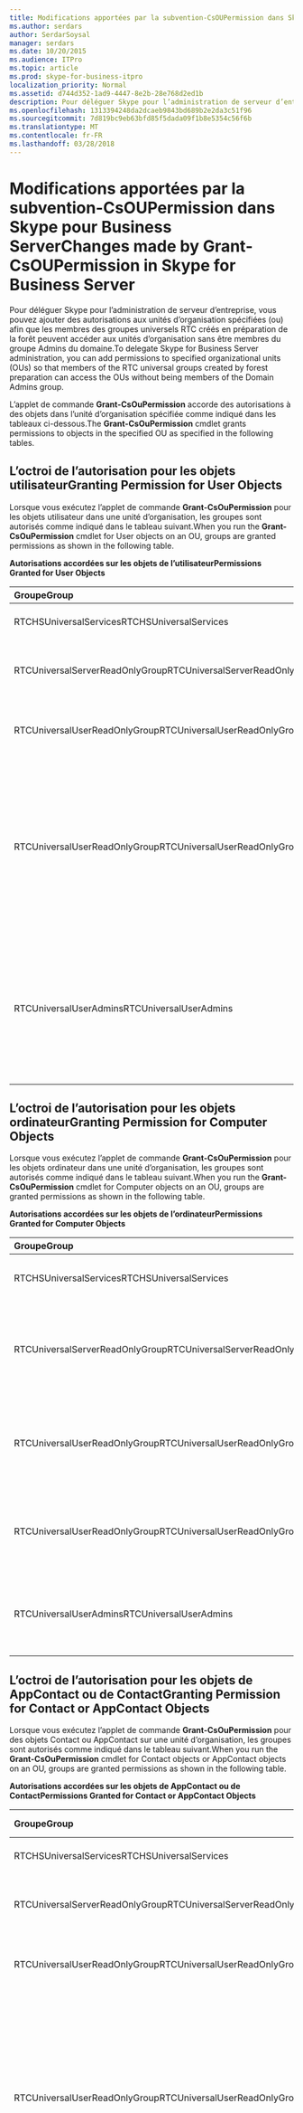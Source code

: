 ```yaml
---
title: Modifications apportées par la subvention-CsOUPermission dans Skype pour Business Server
ms.author: serdars
author: SerdarSoysal
manager: serdars
ms.date: 10/20/2015
ms.audience: ITPro
ms.topic: article
ms.prod: skype-for-business-itpro
localization_priority: Normal
ms.assetid: d744d352-1ad9-4447-8e2b-28e768d2ed1b
description: Pour déléguer Skype pour l’administration de serveur d’entreprise, vous pouvez ajouter des autorisations aux unités d’organisation spécifiées (ou) afin que les membres des groupes universels RTC créés en préparation de la forêt peuvent accéder aux unités d’organisation sans être membres du groupe Admins du domaine.
ms.openlocfilehash: 1313394248da2dcaeb9843bd689b2e2da3c51f96
ms.sourcegitcommit: 7d819bc9eb63bfd85f5dada09f1b8e5354c56f6b
ms.translationtype: MT
ms.contentlocale: fr-FR
ms.lasthandoff: 03/28/2018
---
```

# <a name="changes-made-by-grant-csoupermission-in-skype-for-business-server"></a><span data-ttu-id="641f4-103">Modifications apportées par la subvention-CsOUPermission dans Skype pour Business Server</span><span class="sxs-lookup"><span data-stu-id="641f4-103">Changes made by Grant-CsOUPermission in Skype for Business Server</span></span>
 
<span data-ttu-id="641f4-104">Pour déléguer Skype pour l’administration de serveur d’entreprise, vous pouvez ajouter des autorisations aux unités d’organisation spécifiées (ou) afin que les membres des groupes universels RTC créés en préparation de la forêt peuvent accéder aux unités d’organisation sans être membres du groupe Admins du domaine.</span><span class="sxs-lookup"><span data-stu-id="641f4-104">To delegate Skype for Business Server administration, you can add permissions to specified organizational units (OUs) so that members of the RTC universal groups created by forest preparation can access the OUs without being members of the Domain Admins group.</span></span> 
  
<span data-ttu-id="641f4-105">L’applet de commande **Grant-CsOuPermission** accorde des autorisations à des objets dans l’unité d’organisation spécifiée comme indiqué dans les tableaux ci-dessous.</span><span class="sxs-lookup"><span data-stu-id="641f4-105">The **Grant-CsOuPermission** cmdlet grants permissions to objects in the specified OU as specified in the following tables.</span></span>
  
## <a name="granting-permission-for-user-objects"></a><span data-ttu-id="641f4-106">L’octroi de l’autorisation pour les objets utilisateur</span><span class="sxs-lookup"><span data-stu-id="641f4-106">Granting Permission for User Objects</span></span>

<span data-ttu-id="641f4-107">Lorsque vous exécutez l’applet de commande **Grant-CsOuPermission** pour les objets utilisateur dans une unité d’organisation, les groupes sont autorisés comme indiqué dans le tableau suivant.</span><span class="sxs-lookup"><span data-stu-id="641f4-107">When you run the **Grant-CsOuPermission** cmdlet for User objects on an OU, groups are granted permissions as shown in the following table.</span></span>
  
<span data-ttu-id="641f4-108">**Autorisations accordées sur les objets de l’utilisateur**</span><span class="sxs-lookup"><span data-stu-id="641f4-108">**Permissions Granted for User Objects**</span></span>

|<span data-ttu-id="641f4-109">**Groupe**</span><span class="sxs-lookup"><span data-stu-id="641f4-109">**Group**</span></span>|<span data-ttu-id="641f4-110">**Autorisation**</span><span class="sxs-lookup"><span data-stu-id="641f4-110">**Permission**</span></span>|<span data-ttu-id="641f4-111">**S’applique à**</span><span class="sxs-lookup"><span data-stu-id="641f4-111">**Applies to**</span></span>|
|:-----|:-----|:-----|
|<span data-ttu-id="641f4-112">RTCHSUniversalServices</span><span class="sxs-lookup"><span data-stu-id="641f4-112">RTCHSUniversalServices</span></span>  <br/> |<span data-ttu-id="641f4-113">Réplication des modifications de l’annuaire</span><span class="sxs-lookup"><span data-stu-id="641f4-113">Replicating directory changes</span></span>  <br/> |<span data-ttu-id="641f4-114">Cet objet uniquement</span><span class="sxs-lookup"><span data-stu-id="641f4-114">This object only</span></span>  <br/> |
|<span data-ttu-id="641f4-115">RTCUniversalServerReadOnlyGroup</span><span class="sxs-lookup"><span data-stu-id="641f4-115">RTCUniversalServerReadOnlyGroup</span></span>  <br/> |<span data-ttu-id="641f4-116">Contenu de liste</span><span class="sxs-lookup"><span data-stu-id="641f4-116">List contents</span></span>  <br/> <span data-ttu-id="641f4-117">Lire toutes les propriétés</span><span class="sxs-lookup"><span data-stu-id="641f4-117">Read all properties</span></span>  <br/> <span data-ttu-id="641f4-118">Autorisations de lecture</span><span class="sxs-lookup"><span data-stu-id="641f4-118">Read permissions</span></span>  <br/> |<span data-ttu-id="641f4-119">Cet objet uniquement</span><span class="sxs-lookup"><span data-stu-id="641f4-119">This object only</span></span>  <br/> |
|<span data-ttu-id="641f4-120">RTCUniversalUserReadOnlyGroup</span><span class="sxs-lookup"><span data-stu-id="641f4-120">RTCUniversalUserReadOnlyGroup</span></span>  <br/> |<span data-ttu-id="641f4-121">Contenu de liste</span><span class="sxs-lookup"><span data-stu-id="641f4-121">List contents</span></span>  <br/> <span data-ttu-id="641f4-122">Lire toutes les propriétés</span><span class="sxs-lookup"><span data-stu-id="641f4-122">Read all properties</span></span>  <br/> <span data-ttu-id="641f4-123">Autorisations de lecture</span><span class="sxs-lookup"><span data-stu-id="641f4-123">Read permissions</span></span>  <br/> |<span data-ttu-id="641f4-124">Cet objet uniquement</span><span class="sxs-lookup"><span data-stu-id="641f4-124">This object only</span></span>  <br/> |
|<span data-ttu-id="641f4-125">RTCUniversalUserReadOnlyGroup</span><span class="sxs-lookup"><span data-stu-id="641f4-125">RTCUniversalUserReadOnlyGroup</span></span>  <br/> |<span data-ttu-id="641f4-126">Lecture RTCUserSearchPropertySet</span><span class="sxs-lookup"><span data-stu-id="641f4-126">Read RTCUserSearchPropertySet</span></span>  <br/> <span data-ttu-id="641f4-127">Lecture RTCUserProvisioningPropertySet</span><span class="sxs-lookup"><span data-stu-id="641f4-127">Read RTCUserProvisioningPropertySet</span></span>  <br/> <span data-ttu-id="641f4-128">En lecture RTCPropertySet</span><span class="sxs-lookup"><span data-stu-id="641f4-128">Read RTCPropertySet</span></span>  <br/> <span data-ttu-id="641f4-129">Lire les informations publiques</span><span class="sxs-lookup"><span data-stu-id="641f4-129">Read Public-Information</span></span>  <br/> <span data-ttu-id="641f4-130">Lire les informations générales</span><span class="sxs-lookup"><span data-stu-id="641f4-130">Read General-Information</span></span>  <br/> <span data-ttu-id="641f4-131">Lire les Restrictions de compte utilisateur</span><span class="sxs-lookup"><span data-stu-id="641f4-131">Read User-Account-Restrictions</span></span>  <br/> |<span data-ttu-id="641f4-132">Objets utilisateur descendants</span><span class="sxs-lookup"><span data-stu-id="641f4-132">Descendant User objects</span></span>  <br/> |
|<span data-ttu-id="641f4-133">RTCUniversalUserAdmins</span><span class="sxs-lookup"><span data-stu-id="641f4-133">RTCUniversalUserAdmins</span></span>  <br/> |<span data-ttu-id="641f4-134">Écriture RTCUserSearchPropertySet</span><span class="sxs-lookup"><span data-stu-id="641f4-134">Write RTCUserSearchPropertySet</span></span>  <br/> <span data-ttu-id="641f4-135">Écriture msExchUCVoiceMailSettings</span><span class="sxs-lookup"><span data-stu-id="641f4-135">Write msExchUCVoiceMailSettings</span></span>  <br/> <span data-ttu-id="641f4-136">Écriture RTCUserProvisioningPropertySet</span><span class="sxs-lookup"><span data-stu-id="641f4-136">Write RTCUserProvisioningPropertySet</span></span>  <br/> <span data-ttu-id="641f4-137">Écriture RTCPropertySet</span><span class="sxs-lookup"><span data-stu-id="641f4-137">Write RTCPropertySet</span></span>  <br/> <span data-ttu-id="641f4-138">Écrire adresses proxyAddresses</span><span class="sxs-lookup"><span data-stu-id="641f4-138">Write proxyAddresses</span></span>  <br/> |<span data-ttu-id="641f4-139">Objets utilisateur descendants</span><span class="sxs-lookup"><span data-stu-id="641f4-139">Descendant User objects</span></span>  <br/> |
   
## <a name="granting-permission-for-computer-objects"></a><span data-ttu-id="641f4-140">L’octroi de l’autorisation pour les objets ordinateur</span><span class="sxs-lookup"><span data-stu-id="641f4-140">Granting Permission for Computer Objects</span></span>

<span data-ttu-id="641f4-141">Lorsque vous exécutez l’applet de commande **Grant-CsOuPermission** pour les objets ordinateur dans une unité d’organisation, les groupes sont autorisés comme indiqué dans le tableau suivant.</span><span class="sxs-lookup"><span data-stu-id="641f4-141">When you run the **Grant-CsOuPermission** cmdlet for Computer objects on an OU, groups are granted permissions as shown in the following table.</span></span>
  
<span data-ttu-id="641f4-142">**Autorisations accordées sur les objets de l’ordinateur**</span><span class="sxs-lookup"><span data-stu-id="641f4-142">**Permissions Granted for Computer Objects**</span></span>

|<span data-ttu-id="641f4-143">**Groupe**</span><span class="sxs-lookup"><span data-stu-id="641f4-143">**Group**</span></span>|<span data-ttu-id="641f4-144">**Autorisation**</span><span class="sxs-lookup"><span data-stu-id="641f4-144">**Permission**</span></span>|<span data-ttu-id="641f4-145">**S’applique à**</span><span class="sxs-lookup"><span data-stu-id="641f4-145">**Applies to**</span></span>|
|:-----|:-----|:-----|
|<span data-ttu-id="641f4-146">RTCHSUniversalServices</span><span class="sxs-lookup"><span data-stu-id="641f4-146">RTCHSUniversalServices</span></span>  <br/> |<span data-ttu-id="641f4-147">Réplication des modifications de l’annuaire</span><span class="sxs-lookup"><span data-stu-id="641f4-147">Replicating directory changes</span></span>  <br/> |<span data-ttu-id="641f4-148">Cet objet uniquement</span><span class="sxs-lookup"><span data-stu-id="641f4-148">This object only</span></span>  <br/> |
|<span data-ttu-id="641f4-149">RTCUniversalServerReadOnlyGroup</span><span class="sxs-lookup"><span data-stu-id="641f4-149">RTCUniversalServerReadOnlyGroup</span></span>  <br/> |<span data-ttu-id="641f4-150">Contenu de liste</span><span class="sxs-lookup"><span data-stu-id="641f4-150">List contents</span></span>  <br/> <span data-ttu-id="641f4-151">Lire toutes les propriétés</span><span class="sxs-lookup"><span data-stu-id="641f4-151">Read all properties</span></span>  <br/> <span data-ttu-id="641f4-152">Autorisations de lecture</span><span class="sxs-lookup"><span data-stu-id="641f4-152">Read permissions</span></span>  <br/> |<span data-ttu-id="641f4-153">Cet objet uniquement</span><span class="sxs-lookup"><span data-stu-id="641f4-153">This object only</span></span>  <br/> |
|<span data-ttu-id="641f4-154">RTCUniversalUserReadOnlyGroup</span><span class="sxs-lookup"><span data-stu-id="641f4-154">RTCUniversalUserReadOnlyGroup</span></span>  <br/> |<span data-ttu-id="641f4-155">Contenu de liste</span><span class="sxs-lookup"><span data-stu-id="641f4-155">List contents</span></span>  <br/> <span data-ttu-id="641f4-156">Lire toutes les propriétés</span><span class="sxs-lookup"><span data-stu-id="641f4-156">Read all properties</span></span>  <br/> <span data-ttu-id="641f4-157">Autorisations de lecture</span><span class="sxs-lookup"><span data-stu-id="641f4-157">Read permissions</span></span>  <br/> |<span data-ttu-id="641f4-158">Cet objet uniquement</span><span class="sxs-lookup"><span data-stu-id="641f4-158">This object only</span></span>  <br/> |
|<span data-ttu-id="641f4-159">RTCUniversalUserReadOnlyGroup</span><span class="sxs-lookup"><span data-stu-id="641f4-159">RTCUniversalUserReadOnlyGroup</span></span>  <br/> |<span data-ttu-id="641f4-160">Lire les informations publiques</span><span class="sxs-lookup"><span data-stu-id="641f4-160">Read Public-Information</span></span>  <br/> <span data-ttu-id="641f4-161">Lecture validée---nom d’hôte DNS</span><span class="sxs-lookup"><span data-stu-id="641f4-161">Read Validated-DNS-Host-Name</span></span>  <br/> |<span data-ttu-id="641f4-162">Objets ordinateur descendants</span><span class="sxs-lookup"><span data-stu-id="641f4-162">Descendant Computer objects</span></span>  <br/> |
|<span data-ttu-id="641f4-163">RTCUniversalUserAdmins</span><span class="sxs-lookup"><span data-stu-id="641f4-163">RTCUniversalUserAdmins</span></span>  <br/> |<span data-ttu-id="641f4-164">Lire les informations publiques</span><span class="sxs-lookup"><span data-stu-id="641f4-164">Read Public-Information</span></span>  <br/> <span data-ttu-id="641f4-165">Lecture validée---nom d’hôte DNS</span><span class="sxs-lookup"><span data-stu-id="641f4-165">Read Validated-DNS-Host-Name</span></span>  <br/> |<span data-ttu-id="641f4-166">Objets ordinateur descendants</span><span class="sxs-lookup"><span data-stu-id="641f4-166">Descendant Computer objects</span></span>  <br/> |
   
## <a name="granting-permission-for-contact-or-appcontact-objects"></a><span data-ttu-id="641f4-167">L’octroi de l’autorisation pour les objets de AppContact ou de Contact</span><span class="sxs-lookup"><span data-stu-id="641f4-167">Granting Permission for Contact or AppContact Objects</span></span>

<span data-ttu-id="641f4-168">Lorsque vous exécutez l’applet de commande **Grant-CsOuPermission** pour des objets Contact ou AppContact sur une unité d’organisation, les groupes sont autorisés comme indiqué dans le tableau suivant.</span><span class="sxs-lookup"><span data-stu-id="641f4-168">When you run the **Grant-CsOuPermission** cmdlet for Contact objects or AppContact objects on an OU, groups are granted permissions as shown in the following table.</span></span>
  
<span data-ttu-id="641f4-169">**Autorisations accordées sur les objets de AppContact ou de Contact**</span><span class="sxs-lookup"><span data-stu-id="641f4-169">**Permissions Granted for Contact or AppContact Objects**</span></span>

|<span data-ttu-id="641f4-170">**Groupe**</span><span class="sxs-lookup"><span data-stu-id="641f4-170">**Group**</span></span>|<span data-ttu-id="641f4-171">**Autorisation**</span><span class="sxs-lookup"><span data-stu-id="641f4-171">**Permission**</span></span>|<span data-ttu-id="641f4-172">**S’applique à**</span><span class="sxs-lookup"><span data-stu-id="641f4-172">**Applies to**</span></span>|
|:-----|:-----|:-----|
|<span data-ttu-id="641f4-173">RTCHSUniversalServices</span><span class="sxs-lookup"><span data-stu-id="641f4-173">RTCHSUniversalServices</span></span>  <br/> |<span data-ttu-id="641f4-174">Réplication des modifications de l’annuaire</span><span class="sxs-lookup"><span data-stu-id="641f4-174">Replicating directory changes</span></span>  <br/> |<span data-ttu-id="641f4-175">Cet objet uniquement</span><span class="sxs-lookup"><span data-stu-id="641f4-175">This object only</span></span>  <br/> |
|<span data-ttu-id="641f4-176">RTCUniversalServerReadOnlyGroup</span><span class="sxs-lookup"><span data-stu-id="641f4-176">RTCUniversalServerReadOnlyGroup</span></span>  <br/> |<span data-ttu-id="641f4-177">Contenu de liste</span><span class="sxs-lookup"><span data-stu-id="641f4-177">List contents</span></span>  <br/> <span data-ttu-id="641f4-178">Lire toutes les propriétés</span><span class="sxs-lookup"><span data-stu-id="641f4-178">Read all properties</span></span>  <br/> <span data-ttu-id="641f4-179">Autorisations de lecture</span><span class="sxs-lookup"><span data-stu-id="641f4-179">Read permissions</span></span>  <br/> |<span data-ttu-id="641f4-180">Cet objet uniquement</span><span class="sxs-lookup"><span data-stu-id="641f4-180">This object only</span></span>  <br/> |
|<span data-ttu-id="641f4-181">RTCUniversalUserReadOnlyGroup</span><span class="sxs-lookup"><span data-stu-id="641f4-181">RTCUniversalUserReadOnlyGroup</span></span>  <br/> |<span data-ttu-id="641f4-182">Contenu de liste</span><span class="sxs-lookup"><span data-stu-id="641f4-182">List contents</span></span>  <br/> <span data-ttu-id="641f4-183">Lire toutes les propriétés</span><span class="sxs-lookup"><span data-stu-id="641f4-183">Read all properties</span></span>  <br/> <span data-ttu-id="641f4-184">Autorisations de lecture</span><span class="sxs-lookup"><span data-stu-id="641f4-184">Read permissions</span></span>  <br/> |<span data-ttu-id="641f4-185">Cet objet uniquement</span><span class="sxs-lookup"><span data-stu-id="641f4-185">This object only</span></span>  <br/> |
|<span data-ttu-id="641f4-186">RTCUniversalUserReadOnlyGroup</span><span class="sxs-lookup"><span data-stu-id="641f4-186">RTCUniversalUserReadOnlyGroup</span></span>  <br/> |<span data-ttu-id="641f4-187">Lecture RTCUserSearchPropertySet</span><span class="sxs-lookup"><span data-stu-id="641f4-187">Read RTCUserSearchPropertySet</span></span>  <br/> <span data-ttu-id="641f4-188">Lecture RTCUserProvisioningPropertySet</span><span class="sxs-lookup"><span data-stu-id="641f4-188">Read RTCUserProvisioningPropertySet</span></span>  <br/> <span data-ttu-id="641f4-189">En lecture RTCPropertySet</span><span class="sxs-lookup"><span data-stu-id="641f4-189">Read RTCPropertySet</span></span>  <br/> <span data-ttu-id="641f4-190">Lire les informations publiques</span><span class="sxs-lookup"><span data-stu-id="641f4-190">Read Public-Information</span></span>  <br/> <span data-ttu-id="641f4-191">Lire les informations générales</span><span class="sxs-lookup"><span data-stu-id="641f4-191">Read General-Information</span></span>  <br/> <span data-ttu-id="641f4-192">Lire des informations personnelles</span><span class="sxs-lookup"><span data-stu-id="641f4-192">Read Personal-Information</span></span>  <br/> <span data-ttu-id="641f4-193">Lire les Restrictions de compte utilisateur</span><span class="sxs-lookup"><span data-stu-id="641f4-193">Read User-Account-Restrictions</span></span>  <br/> |<span data-ttu-id="641f4-194">Objets descendants du Contact</span><span class="sxs-lookup"><span data-stu-id="641f4-194">Descendant Contact objects</span></span>  <br/> |
|<span data-ttu-id="641f4-195">RTCUniversalUserAdmins</span><span class="sxs-lookup"><span data-stu-id="641f4-195">RTCUniversalUserAdmins</span></span>  <br/> |<span data-ttu-id="641f4-196">Écriture RTCUserSearchPropertySet</span><span class="sxs-lookup"><span data-stu-id="641f4-196">Write RTCUserSearchPropertySet</span></span>  <br/> <span data-ttu-id="641f4-197">Écriture otherIpPhone</span><span class="sxs-lookup"><span data-stu-id="641f4-197">Write otherIpPhone</span></span>  <br/> <span data-ttu-id="641f4-198">Écrire displayName</span><span class="sxs-lookup"><span data-stu-id="641f4-198">Write displayName</span></span>  <br/> <span data-ttu-id="641f4-199">Écrire la description</span><span class="sxs-lookup"><span data-stu-id="641f4-199">Write description</span></span>  <br/> <span data-ttu-id="641f4-200">Écrire le numéro de téléphone</span><span class="sxs-lookup"><span data-stu-id="641f4-200">Write telephoneNumber</span></span>  <br/> <span data-ttu-id="641f4-201">Écriture msExchUCVoiceMailSettings</span><span class="sxs-lookup"><span data-stu-id="641f4-201">Write msExchUCVoiceMailSettings</span></span>  <br/> <span data-ttu-id="641f4-202">Écriture RTCUserProvisioningPropertySet</span><span class="sxs-lookup"><span data-stu-id="641f4-202">Write RTCUserProvisioningPropertySet</span></span>  <br/> <span data-ttu-id="641f4-203">Écriture RTCPropertySet</span><span class="sxs-lookup"><span data-stu-id="641f4-203">Write RTCPropertySet</span></span>  <br/> <span data-ttu-id="641f4-204">Écrire adresses proxyAddresses</span><span class="sxs-lookup"><span data-stu-id="641f4-204">Write proxyAddresses</span></span>  <br/> |<span data-ttu-id="641f4-205">Objets descendants du Contact</span><span class="sxs-lookup"><span data-stu-id="641f4-205">Descendant Contact objects</span></span>  <br/> |
   
## <a name="granting-permission-for-device-objects"></a><span data-ttu-id="641f4-206">L’octroi de l’autorisation pour les objets de périphérique</span><span class="sxs-lookup"><span data-stu-id="641f4-206">Granting Permission for Device Objects</span></span>

<span data-ttu-id="641f4-207">Lorsque vous exécutez l’applet de commande **Grant-CsOuPermission** pour les objets de périphérique sur une unité d’organisation, les groupes sont autorisés comme indiqué dans le tableau suivant.</span><span class="sxs-lookup"><span data-stu-id="641f4-207">When you run the **Grant-CsOuPermission** cmdlet for Device objects on an OU, groups are granted permissions as shown in the following table.</span></span>
  
<span data-ttu-id="641f4-208">**Autorisations accordées sur les objets de périphérique**</span><span class="sxs-lookup"><span data-stu-id="641f4-208">**Permissions Granted for Device Objects**</span></span>

|<span data-ttu-id="641f4-209">**Groupe**</span><span class="sxs-lookup"><span data-stu-id="641f4-209">**Group**</span></span>|<span data-ttu-id="641f4-210">**Autorisation**</span><span class="sxs-lookup"><span data-stu-id="641f4-210">**Permission**</span></span>|<span data-ttu-id="641f4-211">**S’applique à**</span><span class="sxs-lookup"><span data-stu-id="641f4-211">**Applies to**</span></span>|
|:-----|:-----|:-----|
|<span data-ttu-id="641f4-212">RTCHSUniversalServices</span><span class="sxs-lookup"><span data-stu-id="641f4-212">RTCHSUniversalServices</span></span>  <br/> |<span data-ttu-id="641f4-213">Réplication des modifications de l’annuaire</span><span class="sxs-lookup"><span data-stu-id="641f4-213">Replicating directory changes</span></span>  <br/> |<span data-ttu-id="641f4-214">Cet objet uniquement</span><span class="sxs-lookup"><span data-stu-id="641f4-214">This object only</span></span>  <br/> |
|<span data-ttu-id="641f4-215">RTCUniversalServerReadOnlyGroup</span><span class="sxs-lookup"><span data-stu-id="641f4-215">RTCUniversalServerReadOnlyGroup</span></span>  <br/> |<span data-ttu-id="641f4-216">Contenu de liste</span><span class="sxs-lookup"><span data-stu-id="641f4-216">List contents</span></span>  <br/> <span data-ttu-id="641f4-217">Lire toutes les propriétés</span><span class="sxs-lookup"><span data-stu-id="641f4-217">Read all properties</span></span>  <br/> <span data-ttu-id="641f4-218">Autorisations de lecture</span><span class="sxs-lookup"><span data-stu-id="641f4-218">Read permissions</span></span>  <br/> |<span data-ttu-id="641f4-219">Cet objet uniquement</span><span class="sxs-lookup"><span data-stu-id="641f4-219">This object only</span></span>  <br/> |
|<span data-ttu-id="641f4-220">RTCUniversalUserReadOnlyGroup</span><span class="sxs-lookup"><span data-stu-id="641f4-220">RTCUniversalUserReadOnlyGroup</span></span>  <br/> |<span data-ttu-id="641f4-221">Contenu de liste</span><span class="sxs-lookup"><span data-stu-id="641f4-221">List contents</span></span>  <br/> <span data-ttu-id="641f4-222">Lire toutes les propriétés</span><span class="sxs-lookup"><span data-stu-id="641f4-222">Read all properties</span></span>  <br/> <span data-ttu-id="641f4-223">Autorisations de lecture</span><span class="sxs-lookup"><span data-stu-id="641f4-223">Read permissions</span></span>  <br/> |<span data-ttu-id="641f4-224">Cet objet uniquement</span><span class="sxs-lookup"><span data-stu-id="641f4-224">This object only</span></span>  <br/> |
|<span data-ttu-id="641f4-225">RTCUniversalUserReadOnlyGroup</span><span class="sxs-lookup"><span data-stu-id="641f4-225">RTCUniversalUserReadOnlyGroup</span></span>  <br/> |<span data-ttu-id="641f4-226">Lecture RTCUserSearchPropertySet</span><span class="sxs-lookup"><span data-stu-id="641f4-226">Read RTCUserSearchPropertySet</span></span>  <br/> <span data-ttu-id="641f4-227">Lecture RTCUserProvisioningPropertySet</span><span class="sxs-lookup"><span data-stu-id="641f4-227">Read RTCUserProvisioningPropertySet</span></span>  <br/> <span data-ttu-id="641f4-228">En lecture RTCPropertySet</span><span class="sxs-lookup"><span data-stu-id="641f4-228">Read RTCPropertySet</span></span>  <br/> <span data-ttu-id="641f4-229">Lire les informations publiques</span><span class="sxs-lookup"><span data-stu-id="641f4-229">Read Public-Information</span></span>  <br/> <span data-ttu-id="641f4-230">Lire des informations personnelles</span><span class="sxs-lookup"><span data-stu-id="641f4-230">Read Personal-Information</span></span>  <br/> <span data-ttu-id="641f4-231">Lire les informations générales</span><span class="sxs-lookup"><span data-stu-id="641f4-231">Read General-Information</span></span>  <br/> <span data-ttu-id="641f4-232">Lire les Restrictions de compte utilisateur</span><span class="sxs-lookup"><span data-stu-id="641f4-232">Read User-Account-Restrictions</span></span>  <br/> |<span data-ttu-id="641f4-233">Objets descendants du Contact</span><span class="sxs-lookup"><span data-stu-id="641f4-233">Descendant Contact objects</span></span>  <br/> |
|<span data-ttu-id="641f4-234">RTCUniversalUserAdmins</span><span class="sxs-lookup"><span data-stu-id="641f4-234">RTCUniversalUserAdmins</span></span>  <br/> |<span data-ttu-id="641f4-235">Créer des enfants</span><span class="sxs-lookup"><span data-stu-id="641f4-235">Create child</span></span>  <br/> <span data-ttu-id="641f4-236">Supprimer un enfant</span><span class="sxs-lookup"><span data-stu-id="641f4-236">Delete child</span></span>  <br/> <span data-ttu-id="641f4-237">Supprimer l’arborescence</span><span class="sxs-lookup"><span data-stu-id="641f4-237">Delete tree</span></span>  <br/> |<span data-ttu-id="641f4-238">Contact</span><span class="sxs-lookup"><span data-stu-id="641f4-238">Contact</span></span>  <br/> |
|<span data-ttu-id="641f4-239">RTCUniversalUserAdmins</span><span class="sxs-lookup"><span data-stu-id="641f4-239">RTCUniversalUserAdmins</span></span>  <br/> |<span data-ttu-id="641f4-240">Écrire displayName</span><span class="sxs-lookup"><span data-stu-id="641f4-240">Write displayName</span></span>  <br/> <span data-ttu-id="641f4-241">Écrire la description</span><span class="sxs-lookup"><span data-stu-id="641f4-241">Write description</span></span>  <br/> <span data-ttu-id="641f4-242">Écrire le numéro de téléphone</span><span class="sxs-lookup"><span data-stu-id="641f4-242">Write telephoneNumber</span></span>  <br/> |<span data-ttu-id="641f4-243">Objets utilisateur descendants</span><span class="sxs-lookup"><span data-stu-id="641f4-243">Descendant User objects</span></span>  <br/> |
|<span data-ttu-id="641f4-244">RTCUniversalUserAdmins</span><span class="sxs-lookup"><span data-stu-id="641f4-244">RTCUniversalUserAdmins</span></span>  <br/> |<span data-ttu-id="641f4-245">Écriture RTCUserSearchPropertySet</span><span class="sxs-lookup"><span data-stu-id="641f4-245">Write RTCUserSearchPropertySet</span></span>  <br/> <span data-ttu-id="641f4-246">Écriture otherIpPhone</span><span class="sxs-lookup"><span data-stu-id="641f4-246">Write otherIpPhone</span></span>  <br/> <span data-ttu-id="641f4-247">Écrire displayName</span><span class="sxs-lookup"><span data-stu-id="641f4-247">Write displayName</span></span>  <br/> <span data-ttu-id="641f4-248">Écrire la description</span><span class="sxs-lookup"><span data-stu-id="641f4-248">Write description</span></span>  <br/> <span data-ttu-id="641f4-249">Écrire le numéro de téléphone</span><span class="sxs-lookup"><span data-stu-id="641f4-249">Write telephoneNumber</span></span>  <br/> <span data-ttu-id="641f4-250">Écriture msExchUCVoiceMailSettings</span><span class="sxs-lookup"><span data-stu-id="641f4-250">Write msExchUCVoiceMailSettings</span></span>  <br/> <span data-ttu-id="641f4-251">Écriture RTCUserProvisioningPropertySet</span><span class="sxs-lookup"><span data-stu-id="641f4-251">Write RTCUserProvisioningPropertySet</span></span>  <br/> <span data-ttu-id="641f4-252">Écriture RTCPropertySet</span><span class="sxs-lookup"><span data-stu-id="641f4-252">Write RTCPropertySet</span></span>  <br/> <span data-ttu-id="641f4-253">Écrire adresses proxyAddresses</span><span class="sxs-lookup"><span data-stu-id="641f4-253">Write proxyAddresses</span></span>  <br/> |<span data-ttu-id="641f4-254">Objets descendants du Contact</span><span class="sxs-lookup"><span data-stu-id="641f4-254">Descendant Contact objects</span></span>  <br/> |
   
## <a name="granting-permission-for-inetorgperson-objects"></a><span data-ttu-id="641f4-255">L’octroi de l’autorisation pour les objets InetOrgPerson</span><span class="sxs-lookup"><span data-stu-id="641f4-255">Granting Permission for InetOrgPerson Objects</span></span>

<span data-ttu-id="641f4-256">Lorsque vous exécutez l’applet de commande **Grant-CsOuPermission** pour les objets InetOrgPerson sur une unité d’organisation, les groupes sont autorisés comme indiqué dans le tableau suivant.</span><span class="sxs-lookup"><span data-stu-id="641f4-256">When you run the **Grant-CsOuPermission** cmdlet for InetOrgPerson objects on an OU, groups are granted permissions as shown in the following table.</span></span>
  
<span data-ttu-id="641f4-257">**Autorisations accordées sur les objets InetOrgPerson**</span><span class="sxs-lookup"><span data-stu-id="641f4-257">**Permissions Granted for InetOrgPerson Objects**</span></span>

|<span data-ttu-id="641f4-258">**Groupe**</span><span class="sxs-lookup"><span data-stu-id="641f4-258">**Group**</span></span>|<span data-ttu-id="641f4-259">**Autorisation**</span><span class="sxs-lookup"><span data-stu-id="641f4-259">**Permission**</span></span>|<span data-ttu-id="641f4-260">**S’applique à**</span><span class="sxs-lookup"><span data-stu-id="641f4-260">**Applies to**</span></span>|
|:-----|:-----|:-----|
|<span data-ttu-id="641f4-261">RTCHSUniversalServices</span><span class="sxs-lookup"><span data-stu-id="641f4-261">RTCHSUniversalServices</span></span>  <br/> |<span data-ttu-id="641f4-262">Réplication des modifications de l’annuaire</span><span class="sxs-lookup"><span data-stu-id="641f4-262">Replicating directory changes</span></span>  <br/> |<span data-ttu-id="641f4-263">Cet objet uniquement</span><span class="sxs-lookup"><span data-stu-id="641f4-263">This object only</span></span>  <br/> |
|<span data-ttu-id="641f4-264">RTCUniversalServerReadOnlyGroup</span><span class="sxs-lookup"><span data-stu-id="641f4-264">RTCUniversalServerReadOnlyGroup</span></span>  <br/> |<span data-ttu-id="641f4-265">Contenu de liste</span><span class="sxs-lookup"><span data-stu-id="641f4-265">List contents</span></span>  <br/> <span data-ttu-id="641f4-266">Lire toutes les propriétés</span><span class="sxs-lookup"><span data-stu-id="641f4-266">Read all properties</span></span>  <br/> <span data-ttu-id="641f4-267">Autorisations de lecture</span><span class="sxs-lookup"><span data-stu-id="641f4-267">Read permissions</span></span>  <br/> |<span data-ttu-id="641f4-268">Cet objet uniquement</span><span class="sxs-lookup"><span data-stu-id="641f4-268">This object only</span></span>  <br/> |
|<span data-ttu-id="641f4-269">RTCUniversalUserReadOnlyGroup</span><span class="sxs-lookup"><span data-stu-id="641f4-269">RTCUniversalUserReadOnlyGroup</span></span>  <br/> |<span data-ttu-id="641f4-270">Contenu de liste</span><span class="sxs-lookup"><span data-stu-id="641f4-270">List contents</span></span>  <br/> <span data-ttu-id="641f4-271">Lire toutes les propriétés</span><span class="sxs-lookup"><span data-stu-id="641f4-271">Read all properties</span></span>  <br/> <span data-ttu-id="641f4-272">Autorisations de lecture</span><span class="sxs-lookup"><span data-stu-id="641f4-272">Read permissions</span></span>  <br/> |<span data-ttu-id="641f4-273">Cet objet uniquement</span><span class="sxs-lookup"><span data-stu-id="641f4-273">This object only</span></span>  <br/> |
|<span data-ttu-id="641f4-274">RTCUniversalUserReadOnlyGroup</span><span class="sxs-lookup"><span data-stu-id="641f4-274">RTCUniversalUserReadOnlyGroup</span></span>  <br/> |<span data-ttu-id="641f4-275">Lecture RTCUserSearchPropertySet</span><span class="sxs-lookup"><span data-stu-id="641f4-275">Read RTCUserSearchPropertySet</span></span>  <br/> <span data-ttu-id="641f4-276">Lecture RTCUserProvisioningPropertySet</span><span class="sxs-lookup"><span data-stu-id="641f4-276">Read RTCUserProvisioningPropertySet</span></span>  <br/> <span data-ttu-id="641f4-277">En lecture RTCPropertySet</span><span class="sxs-lookup"><span data-stu-id="641f4-277">Read RTCPropertySet</span></span>  <br/> <span data-ttu-id="641f4-278">Lire des informations personnelles</span><span class="sxs-lookup"><span data-stu-id="641f4-278">Read Personal-Information</span></span>  <br/> <span data-ttu-id="641f4-279">Lire les informations publiques</span><span class="sxs-lookup"><span data-stu-id="641f4-279">Read Public-Information</span></span>  <br/> <span data-ttu-id="641f4-280">Lire les informations générales</span><span class="sxs-lookup"><span data-stu-id="641f4-280">Read General-Information</span></span>  <br/> <span data-ttu-id="641f4-281">Lire les Restrictions de compte utilisateur</span><span class="sxs-lookup"><span data-stu-id="641f4-281">Read User-Account-Restrictions</span></span>  <br/> |<span data-ttu-id="641f4-282">Objets inetOrgPerson descendant</span><span class="sxs-lookup"><span data-stu-id="641f4-282">Descendant inetOrgPerson objects</span></span>  <br/> |
|<span data-ttu-id="641f4-283">RTCUniversalUserAdmins</span><span class="sxs-lookup"><span data-stu-id="641f4-283">RTCUniversalUserAdmins</span></span>  <br/> |<span data-ttu-id="641f4-284">Écriture RTCUserSearchPropertySet</span><span class="sxs-lookup"><span data-stu-id="641f4-284">Write RTCUserSearchPropertySet</span></span>  <br/> <span data-ttu-id="641f4-285">Écriture RTCUserProvisioningPropertySet</span><span class="sxs-lookup"><span data-stu-id="641f4-285">Write RTCUserProvisioningPropertySet</span></span>  <br/> <span data-ttu-id="641f4-286">Écriture RTCPropertySet</span><span class="sxs-lookup"><span data-stu-id="641f4-286">Write RTCPropertySet</span></span>  <br/> <span data-ttu-id="641f4-287">Écrire adresses proxyAddresses</span><span class="sxs-lookup"><span data-stu-id="641f4-287">Write proxyAddresses</span></span>  <br/> |<span data-ttu-id="641f4-288">Objets inetOrgPerson descendant</span><span class="sxs-lookup"><span data-stu-id="641f4-288">Descendant inetOrgPerson objects</span></span>  <br/> |
   

